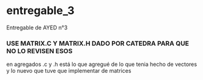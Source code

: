 # entregable_3
 Entregable de AYED n°3
 
 ### USE MATRIX.C Y MATRIX.H DADO POR CATEDRA PARA QUE NO LO REVISEN ESOS
 en agregados .c y .h está lo que agregué de lo que tenia hecho de vectores y lo nuevo que tuve que implementar de matrices
